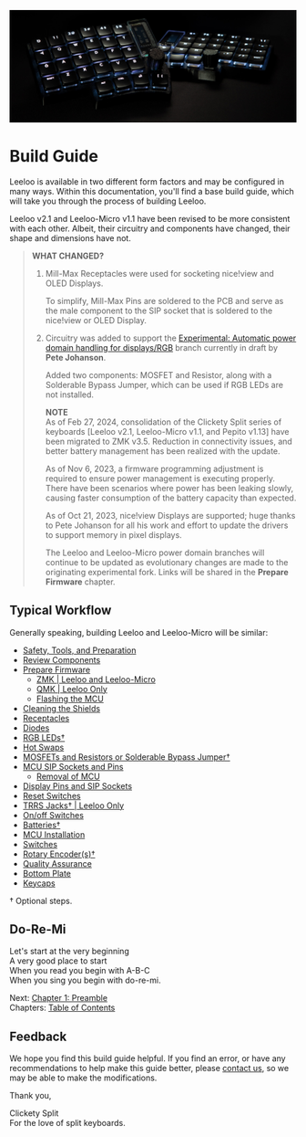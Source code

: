 ![Leeloo](leeloo/images/gallery/Leeloo-v2-ZMK.jpg)

# Build Guide
Leeloo is available in two different form factors and may be configured in many ways.  Within this documentation, you'll find a base build guide, which will take you through the process of building Leeloo.

Leeloo v2.1 and Leeloo-Micro v1.1 have been revised to be more consistent with each other.  Albeit, their circuitry and components have changed, their shape and dimensions have not.

> **WHAT CHANGED?**
> 1. Mill-Max Receptacles were used for socketing nice!view and OLED Displays.
>
>    To simplify, Mill-Max Pins are soldered to the PCB and serve as the male component to the SIP socket that is soldered to the nice!view or OLED Display.
>
> 2. Circuitry was added to support the [Experimental: Automatic power domain handling for displays/RGB](https://github.com/zmkfirmware/zmk/pull/1775) branch currently in draft by **Pete Johanson**.
>
>       Added two components: MOSFET and Resistor, along with a Solderable Bypass Jumper, which can be used if RGB LEDs are not installed.
>
>       **NOTE** \
>       As of Feb 27, 2024, consolidation of the Clickety Split series of keyboards [Leeloo v2.1, Leeloo-Micro v1.1, and Pepito v1.13] have been migrated to ZMK v3.5.  Reduction in connectivity issues, and better battery management has been realized with the update.
>    
>       As of Nov 6, 2023, a firmware programming adjustment is required to ensure power management is executing properly.  There have been scenarios where power has been leaking slowly, causing faster consumption of the battery capacity than expected.
>
>       As of Oct 21, 2023, nice!view Displays are supported; huge thanks to Pete Johanson for all his work and effort to update the drivers to support memory in pixel displays.
>
>       The Leeloo and Leeloo-Micro power domain branches will continue to be updated as evolutionary changes are made to the originating experimental fork.  Links will be shared in the **Prepare Firmware** chapter.

## Typical Workflow
Generally speaking, building Leeloo and Leeloo-Micro will be similar:
* [Safety, Tools, and Preparation](chapters/1-Preamble.md)
* [Review Components](chapters/2-Components.md)
* [Prepare Firmware](chapters/3-Prepare-Firmware.md)
    * [ZMK | Leeloo and Leeloo-Micro](chapters/3-Prepare-Firmware.md#zmk)
    * [QMK | Leeloo Only](chapters/3-Prepare-Firmware.md#qmk)
    * [Flashing the MCU](chapters/3-Prepare-Firmware.md#flashing-the-microcontrollers)
* [Cleaning the Shields](chapters/4-Mise-en-place.md)
* [Receptacles](chapters/5-Receptacles.md)
* [Diodes](chapters/6-Diodes.md)
* [RGB LEDs†](chapters/7-RGB-LEDs.md)
* [Hot Swaps](chapters/8-Hot-Swaps.md)
* [MOSFETs and Resistors or Solderable Bypass Jumper†](chapters/9-Bypass-Jumper.md)
* [MCU SIP Sockets and Pins](chapters/10-Microcontrollers.md)
    * [Removal of MCU](chapters/10-Microcontrollers.md#removal-of-mcu)
* [Display Pins and SIP Sockets](chapters/11-Displays.md)
* [Reset Switches](chapters/12-Reset-TRRS.md#reset-switches)
* [TRRS Jacks† | Leeloo Only](chapters/12-Reset-TRRS.md#trrs-jacks)
* [On/off Switches](chapters/13-On-Off-Switches.md)
* [Batteries†](chapters/14-Batteries.md)
* [MCU Installation](chapters/15-MCU-Installation.md)
* [Switches](chapters/16-Switches-Encoders.md#switches)
* [Rotary Encoder(s)†](chapters/16-Switches-Encoders.md#rotary-encoders)
* [Quality Assurance](chapters/17-Quality-Assurance.md)
* [Bottom Plate](chapters/18-The-Fruit.md#bottom-plate)
* [Keycaps](chapters/18-The-Fruit.md#keycaps)

† Optional steps.

## Do-Re-Mi
Let's start at the very beginning \
A very good place to start \
When you read you begin with A-B-C \
When you sing you begin with do-re-mi.

Next: [Chapter 1: Preamble](chapters/1-Preamble.md) \
Chapters: [Table of Contents](chapters/README.md)

## Feedback
We hope you find this build guide helpful.  If you find an error, or have any recommendations to help make this guide better, please [contact us](https://clicketysplit.ca/pages/contact-us), so we may be able to make the modifications.

Thank you,

Clickety Split  
For the love of split keyboards.
